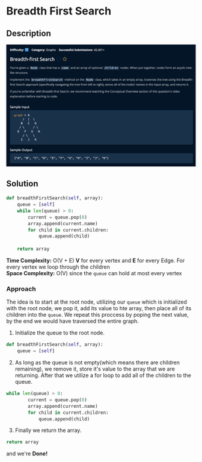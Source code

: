 # Breadth First Search

## Description

![description](./desc.png)

## Solution
```py
def breadthFirstSearch(self, array):
    queue = [self]
    while len(queue) > 0:
        current = queue.pop(0)
        array.append(current.name)
        for child in current.children:
            queue.append(child)
            
    return array
```

**Time Complexity:** O(V + E) **V** for every vertex and **E** for every Edge. For every vertex we loop through the children<br/>
**Space Complexity:** O(V) since the `queue` can hold at most every vertex<br/>

### Approach

The idea is to start at the root node, utilizing our `queue` which is initialized with the root node, we pop it, add its value to hte array, then place all of its children into the `queue`. We repeat this proccess by poping the next value, by the end we would have traversed the entire graph.

1. Initialize the queue to the root node. 

```py
def breadthFirstSearch(self, array):
    queue = [self]
```

2. As long as the queue is not empty(which means there are children remaining), we remove it, store it's value to the array that we are returning. After that we utilize a for loop to add all of the children to the queue.

```py
while len(queue) > 0:
        current = queue.pop(0)
        array.append(current.name)
        for child in current.children:
            queue.append(child)
```

3. Finally we return the array.

```py
return array
```

and we're **Done!**